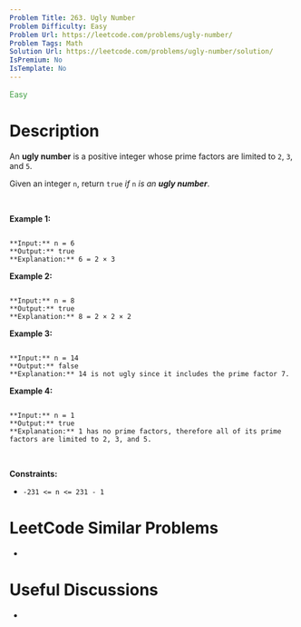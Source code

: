 ```yaml
---
Problem Title: 263. Ugly Number
Problem Difficulty: Easy
Problem Url: https://leetcode.com/problems/ugly-number/
Problem Tags: Math
Solution Url: https://leetcode.com/problems/ugly-number/solution/
IsPremium: No
IsTemplate: No
---
```


<span style="color: rgb(67, 160, 71);">Easy</span>

# Description

An **ugly number** is a positive integer whose prime factors are limited to `2`, `3`, and `5`.


Given an integer `n`, return `true` *if* `n` *is an **ugly number***.


 


**Example 1:**



```

**Input:** n = 6
**Output:** true
**Explanation:** 6 = 2 × 3
```

**Example 2:**



```

**Input:** n = 8
**Output:** true
**Explanation:** 8 = 2 × 2 × 2

```

**Example 3:**



```

**Input:** n = 14
**Output:** false
**Explanation:** 14 is not ugly since it includes the prime factor 7.

```

**Example 4:**



```

**Input:** n = 1
**Output:** true
**Explanation:** 1 has no prime factors, therefore all of its prime factors are limited to 2, 3, and 5.

```

 


**Constraints:**


* `-231 <= n <= 231 - 1`




# LeetCode Similar Problems

- []()

# Useful Discussions

- []()

